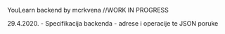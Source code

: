  YouLearn backend by mcrkvena //WORK IN PROGRESS
 
 29.4.2020. - Specifikacija backenda - adrese i operacije te JSON poruke
